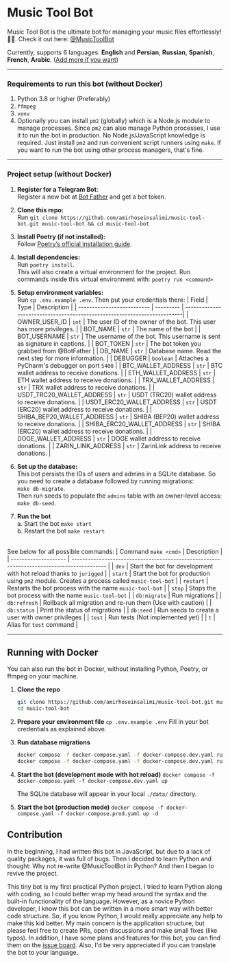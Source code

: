 # Music Tool Bot

Music Tool Bot is the ultimate bot for managing your music files effortlessly! 🎵✨. Check it out here:
[@MusicToolBot](https://t.me/MusicToolBot)

Currently, supports 6 languages: **English** and **Persian**, **Russian**, **Spanish**, **French**, **Arabic**. 
([Add more if you want](#contribution))

---

### Requirements to run this bot (without Docker)

1. Python 3.8 or higher (Preferably)
2. `ffmpeg`
3. `venv`
4. Optionally you can install `pm2` (globally) which is a Node.js module to manage processes. Since `pm2` can also
   manage Python processes, I use it to run the bot in production. No Node.js/JavaScript knowledge is required. Just
   install `pm2` and run convenient script runners using `make`. If you want to run the bot using other process
   managers, that's fine.

---

### Project setup (without Docker)

1. **Register for a Telegram Bot**:<br />
   Register a new bot at [Bot Father](https://t.me/BotFather) and get a bot token.

2. **Clone this repo:**<br />
   Run `git clone https://github.com/amirhoseinsalimi/music-tool-bot.git music-tool-bot && cd music-tool-bot`

3. **Install Poetry (if not installed):**<br />
   Follow [Poetry’s official installation guide](https://python-poetry.org/docs/#installation).

4. **Install dependencies:**<br />
   Run `poetry install`.<br />
   This will also create a virtual environment for the project.
   Run commands inside this virtual environment with: `poetry run <command>`

5. **Setup environment variables:**<br />
   Run `cp .env.example .env`. Then put your credentials there:
   | Field                      | Type      | Description |
   | -------------------------- | --------- | -------------------------------------------------------------------------|
   | OWNER_USER_ID              | `int`     | The user ID of the owner of the bot. This user has more privileges.      |
   | BOT_NAME                   | `str`     | The name of the bot                                                      |
   | BOT_USERNAME               | `str`     | The username of the bot. This username is sent as signature in captions. |
   | BOT_TOKEN                  | `str`     | The bot token you grabbed from @BotFather                                |
   | DB_NAME                    | `str`     | Database name. Read the next step for more information.                  |
   | DEBUGGER                   | `boolean` | Attaches a PyCharm's debugger on port `5400`                             |
   | BTC_WALLET_ADDRESS         | `str`     | BTC wallet address to receive donations.                                 |
   | ETH_WALLET_ADDRESS         | `str`     | ETH wallet address to receive donations.                                 |
   | TRX_WALLET_ADDRESS         | `str`     | TRX wallet address to receive donations.                                 |
   | USDT_TRC20_WALLET_ADDRESS  | `str`     | USDT (TRC20) wallet address to receive donations.                        |
   | USDT_ERC20_WALLET_ADDRESS  | `str`     | USDT (ERC20) wallet address to receive donations.                        |
   | SHIBA_BEP20_WALLET_ADDRESS | `str`     | SHIBA (BEP20) wallet address to receive donations.                       |
   | SHIBA_ERC20_WALLET_ADDRESS | `str`     | SHIBA (ERC20) wallet address to receive donations.                       |
   | DOGE_WALLET_ADDRESS        | `str`     | DOGE wallet address to receive donations.                                |
   | ZARIN_LINK_ADDRESS         | `str`     | ZarinLink address to receive donations.                                  |

6. **Set up the database:**<br />
   This bot persists the IDs of users and admins in a SQLite database. So you need to create a database followed by
   running migrations:<br />
   `make db-migrate`.<br />
   Then run seeds to populate the `admins` table with an owner-level
   access:<br />
   `make db-seed`.

7. **Run the bot**<br />
   a. Start the bot `make start`<br />
   b. Restart the bot `make restart`<br /><br />

See below for all possible commands:
| Command `make <cmd>` | Description |
| -------------------- | ------------------------------------------------------------------------------------------ |
| `dev`                | Start the bot for development with hot reload thanks to `jurigged`                         |
| `start`              | Start the bot for production using `pm2` module. Creates a process called `music-tool-bot` |
| `restart`            | Restarts the bot process with the name `music-tool-bot`                                    |
| `stop`               | Stops the bot process with the name `music-tool-bot`                                       |
| `db:migrate`         | Run migrations                                                                             |
| `db:refresh`         | Rollback all migration and re-run them (Use with caution)                                  |
| `db:status`          | Print the status of migrations                                                             |
| `db:seed`            | Run seeds to create a user with owner privileges                                           |
| `test`               | Run tests (Not implemented yet)                                                            |
| `t`                  | Alias for `test` command                                                                   |

---

## Running with Docker

You can also run the bot in Docker, without installing Python, Poetry, or ffmpeg on your machine.

1. **Clone the repo**
   ```bash
   git clone https://github.com/amirhoseinsalimi/music-tool-bot.git music-tool-bot
   cd music-tool-bot
   ```

2. **Prepare your environment file**
   `cp .env.example .env`
   Fill in your bot credentials as explained above.

3. **Run database migrations**
   ```bash
   docker compose -f docker-compose.yaml -f docker-compose.dev.yaml run --rm bot make db-migrate
   docker compose -f docker-compose.yaml -f docker-compose.dev.yaml run --rm bot make db-seed
   ```

4. **Start the bot (development mode with hot reload)**
   `docker compose -f docker-compose.yaml -f docker-compose.dev.yaml up`

   The SQLite database will appear in your local `./data/` directory.

5. **Start the bot (production mode)**
   `docker compose -f docker-compose.yaml -f docker-compose.prod.yaml up -d`

## Contribution

In the beginning, I had written this bot in JavaScript, but due to a lack of quality packages, it was full of bugs. Then
I decided to learn Python and thought: Why not re-write @MusicToolBot in Python? And then I began to revive the
project. <br />

This tiny bot is my first practical Python project. I tried to learn Python along with coding, so I could better wrap my
head around the syntax and the built-in functionality of the language. However, as a novice Python developer, I know
this bot can be written in a more smart way with better code structure. So, if you know Python, I would really
appreciate any help to make this kid better. My main concern is the application structure, but please feel free to
create PRs, open discussions and make small fixes (like typos). In addition, I have some plans and features for this
bot, you can find them on the [issue board](https://github.com/amirhoseinsalimi/music-tool-bot/issues). Also, I'd be 
very appreciated if you can translate the bot to your language.